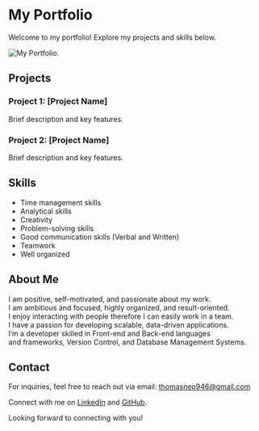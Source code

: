# My Portfolio

Welcome to my portfolio! Explore my projects and skills below.

![My Portfolio.](https://github.com/UmbrellaSkiies/Portfolio/blob/main/src/assets/work3.png)

## Projects

### Project 1: [Project Name]

Brief description and key features.

### Project 2: [Project Name]

Brief description and key features.

## Skills

- Time management skills
- Analytical skills
- Creativity
- Problem-solving skills
- Good communication skills (Verbal and Written)
- Teamwork
- Well organized

## About Me

I am positive, self-motivated, and passionate about my work.\
I am ambitious and focused, highly organized, and result-oriented.\
I enjoy interacting with people therefore I can easily work in a team.\
I have a passion for developing scalable, data-driven applications.\
I’m a developer skilled in Front-end and Back-end languages\
and frameworks, Version Control, and Database Management Systems.

## Contact

For inquiries, feel free to reach out via email: thomasneo946@gmail.com

Connect with me on [LinkedIn](https://www.linkedin.com/in/neo-titebe-120536254) and [GitHub](https://github.com/UmbrellaSkiies).

Looking forward to connecting with you!

